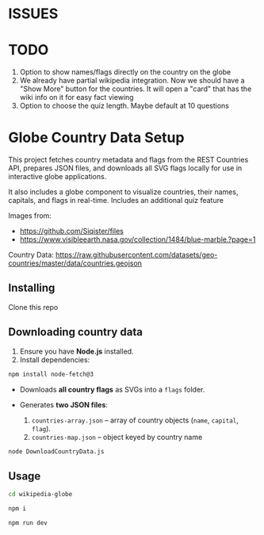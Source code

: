 # ISSUES

# TODO

1. Option to show names/flags directly on the country on the globe
2. We already have partial wikipedia integration. Now we should have a "Show More" button for the countries. It will open a "card" that has the wiki info on it for easy fact viewing
3. Option to choose the quiz length. Maybe default at 10 questions

# Globe Country Data Setup

This project fetches country metadata and flags from the REST Countries API, prepares JSON files, and downloads all SVG flags locally for use in interactive globe applications.

It also includes a globe component to visualize countries, their names, capitals, and flags in real-time. Includes an additional quiz feature

Images from:

- https://github.com/Siqister/files
- https://www.visibleearth.nasa.gov/collection/1484/blue-marble.?page=1

Country Data:
https://raw.githubusercontent.com/datasets/geo-countries/master/data/countries.geojson

## Installing

Clone this repo

## Downloading country data

1. Ensure you have **Node.js** installed.
2. Install dependencies:

```bash
npm install node-fetch@3
```

- Downloads **all country flags** as SVGs into a `flags` folder.
- Generates **two JSON files**:

  1. `countries-array.json` – array of country objects (`name`, `capital`, `flag`).
  2. `countries-map.json` – object keyed by country name

```bash
node DownloadCountryData.js
```

## Usage

```bash
cd wikipedia-globe
```

```bash
npm i
```

```bash
npm run dev
```
